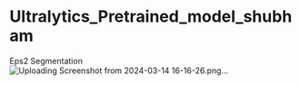 # Ultralytics_Pretrained_model_shubham

Eps2 Segmentation 
![Uploading Screenshot from 2024-03-14 16-16-26.png…]()

